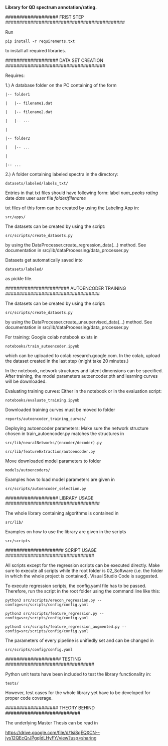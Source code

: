 **Library for QD spectrum annotation/rating.**

################### FRIST STEP ###########################################

Run 
	
	pip install -r requirements.txt

to install all required libraries.


################### DATA SET CREATION ####################################

Requires:

1.) A database folder on the PC containing of the form

	|-- folder1
	
	|	|-- filename1.dat     
	
	|	|-- filename2.dat
	
	|	|-- ...
	
	|
	
	|-- folder2
	
	|	|-- ...
	
	|
	
	|-- ...

2.) A folder containing labeled spectra in the directory:

   	datasets/labeled/labels_txt/

Entries in that txt files should have following form:
label *num_peaks* *rating* date *date* user *user* file *folder/filename*

txt files of this form can be created by using the Labeling App in:

	src/apps/

The datasets can be created by using the script:

	src/scripts/create_datasets.py

by using the DataProcesser.create_regression_data(...) method.
See documentation in src/lib/dataProcessing/data_processer.py

Datasets get automatically saved into

	datasets/labeled/

as pickle file.

####################### AUTOENCODER TRAINING ##################################

The datasets can be created by using the script:

	src/scripts/create_datasets.py

by using the DataProcesser.create_unsupervised_data(...) method.
See documentation in src/lib/dataProcessing/data_processer.py

For training: Google colab notebook exists in

	notebooks/train_autoencoder.ipynb

which can be uploaded to colab.research.google.com. 
In the colab, upload the dataset created in the last step (might take 20 minutes.)

In the notebook, network structures and latent dimensions can be specified.
After training, the model parameters autoencoder.pth and learning curves will be downloaded.

Evaluating training curves:
Either in the notebook or in the evaluation script:

	notebooks/evaluate_training.ipynb

Downloaded training curves must be moved to folder

	reports/autoencoder_training_curves/


Deploying autoencoder parameters:
Make sure the network structure chosen in train_autoencoder.py matches the structures in

	src/lib/neuralNetworks/(encoder/decoder).py
	
	src/lib/featureExtraction/autoencoder.py

Move downloaded model parameters to folder

	models/autoencoders/

Examples how to load model parameters are given in 

	src/scripts/autoencoder_selection.py


################### LIBRARY USAGE ##################################

The whole library containing algorithms is contained in

	src/lib/

Examples on how to use the library are given in the scripts

	src/scripts


##################### SCRIPT USAGE ################################

All scripts except for the regression scripts can be executed directly. Make sure 
to execute all scripts while the root folder is 02_Software (i.e. the folder in which
the whole project is contained). Visual Studio Code is suggested.

To execute regression scripts, the config.yaml file has to be passed. Therefore, run 
the script in the root folder using the command line like this:

	python3 src/scripts/erecon_regression.py --config=src/scripts/config/config.yaml

	python3 src/scripts/feature_regression.py --config=src/scripts/config/config.yaml

	python3 src/scripts/feature_regression_augmented.py --config=src/scripts/config/config.yaml

The parameters of every pipeline is unifiedly set and can be changed in 

	src/scripts/config/config.yaml


#################### TESTING ################################

Python unit tests have been included to test the library functionality in:

	tests/

However, test cases for the whole library yet have to be developed for proper code coverage.


################### THEORY BEHIND ###########################

The underlying Master Thesis can be read in

https://drive.google.com/file/d/1si8qEQXCN--jys12QEcQrJPgqIdLHyFY/view?usp=sharing
   
